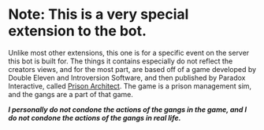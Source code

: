 <!--
SPDX-FileCopyrightText: 2022 Bluesy1 <68259537+Bluesy1@users.noreply.github.com>

SPDX-License-Identifier: MIT
-->
# Note: This is a very special extension to the bot.
Unlike most other extensions, this one is for a specific event on the server this bot is built for.
The things it contains especially do not reflect the creators views, and for the most part, are based off
of a game developed by Double Eleven and Introversion Software, and then published by
Paradox Interactive, called [Prison Architect](https://store.steampowered.com/app/233450/Prison_Architect/).
The game is a prison management sim, and the gangs are a part of that game.

**_I personally do not condone the actions of the gangs in the game,
and I do not condone the actions of the gangs in real life._**
